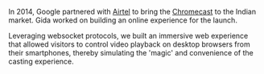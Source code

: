 In 2014, Google partnered with [Airtel](https://airtel.com) to bring the [Chromecast](https://store.google.com/us/product/chromecast) to the Indian market. Gida worked on building an online experience for the launch.

Leveraging websocket protocols, we built an immersive web experience that allowed visitors to control video playback on desktop browsers from their smartphones, thereby simulating the 'magic' and convenience of the casting experience.